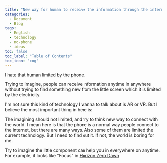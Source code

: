 ```yaml
---
title: "New way for human to receive the information through the internet"
categories:
  - Document
  - Blog
tags:
  - English
  - technology
  - no-phone
  - ideas
toc: false
toc_label: "Table of Contents"
toc_icon: "cog"
---
```



I hate that human limited by the phone.

Trying to imagine, people can receive information anytime in anywhere without trying to find something new from the little screen which it is limited by the electricity.

I'm not sure this kind of technology I wanna to talk about is AR or VR. But I believe the most important thing in here is:

The imagining should not limited, and try to think new way to connect with the world. I mean here is that the phone is a normal way people connect to the internet, but there are many ways. Also some of them are limited the current technology. But I need to find out it. If not, the world is boring for me.


Try to imagine the little component can help you in everywhere on anytime. For example, it looks like "Focus" in [Horizon Zero Dawn](https://en.wikipedia.org/wiki/Horizon_Zero_Dawn)



